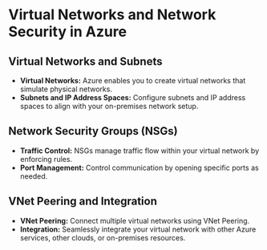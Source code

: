 # Virtual Networks and Network Security in Azure

## Virtual Networks and Subnets

- **Virtual Networks:** Azure enables you to create virtual networks that simulate physical networks.
- **Subnets and IP Address Spaces:** Configure subnets and IP address spaces to align with your on-premises network setup.

## Network Security Groups (NSGs)

- **Traffic Control:** NSGs manage traffic flow within your virtual network by enforcing rules.
- **Port Management:** Control communication by opening specific ports as needed.

## VNet Peering and Integration

- **VNet Peering:** Connect multiple virtual networks using VNet Peering.
- **Integration:** Seamlessly integrate your virtual network with other Azure services, other clouds, or on-premises resources.
